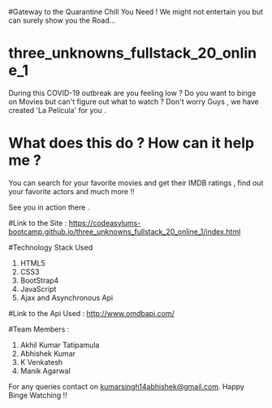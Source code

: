#Gateway to the Quarantine Chill You Need ! We might not entertain you but can surely show you the Road...


# three_unknowns_fullstack_20_online_1

During this COVID-19 outbreak are you feeling low ? Do you want to binge on Movies but can't figure out what to watch ?
Don't worry Guys , we have created 'La Película' for you . 

# What does this do ? How can it help me ?

You can search for your favorite movies and get their IMDB ratings , find out your favorite actors and much more !!

See you in action there .


#Link to the Site :
https://codeasylums-bootcamp.github.io/three_unknowns_fullstack_20_online_1/index.html

#Technology Stack Used 
1. HTML5
2. CSS3
3. BootStrap4
4. JavaScript 
5. Ajax and Asynchronous Api

#Link to the Api Used :
http://www.omdbapi.com/


#Team Members :
1. Akhil Kumar Tatipamula
2. Abhishek Kumar
3. K Venkatesh
4. Manik Agarwal

For any queries contact on kumarsingh14abhishek@gmail.com. Happy Binge Watching !!
